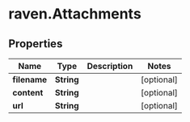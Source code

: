 # raven.Attachments

## Properties
Name | Type | Description | Notes
------------ | ------------- | ------------- | -------------
**filename** | **String** |  | [optional] 
**content** | **String** |  | [optional] 
**url** | **String** |  | [optional] 


